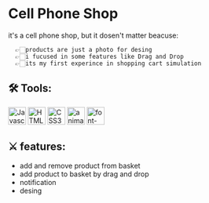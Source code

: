 # Cell Phone Shop
it's a cell phone shop, but it dosen't matter beacuse:

      👉🏻products are just a photo for desing
      👉🏻i fucused in some features like Drag and Drop
      👉🏻its my first experince in shopping cart simulation
    
## 🛠 Tools:

  <img src="https://raw.githubusercontent.com/danielcranney/readme-generator/main/public/icons/skills/javascript-colored.svg" width="36" height="36" alt="Javascript" /> <img src="https://raw.githubusercontent.com/danielcranney/readme-generator/main/public/icons/skills/html5-colored.svg" width="36" height="36" alt="HTML5" />
      <img src="https://raw.githubusercontent.com/danielcranney/readme-generator/main/public/icons/skills/css3-colored.svg" width="36" height="36" alt="CSS3" />
        <img src="https://repository-images.githubusercontent.com/2561582/2b93f700-a724-11ea-89af-e780fd85245b" width="36" height="36" alt="animate.css" />
          <img src="https://alternative.me/media/256/font-awesome-icon-tpqrfy6a6ol79puu-c.png" width="36" height="36" alt="font-awesome" /> 
      
## ⚔ features:

  * add and remove product from basket
  * add product to basket by drag and drop
  * notification
  * desing 
